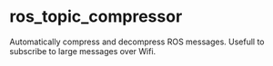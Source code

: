 # ros_topic_compressor
Automatically compress and decompress ROS messages. Usefull to subscribe to large messages over Wifi.
